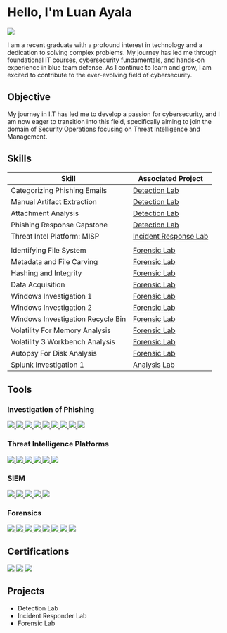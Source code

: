 # Hello, I'm Luan Ayala
<a href="https://linkedin.com"><img src="https://img.shields.io/badge/-LinkedIn-0072b1?&style=for-the-badge&logo=linkedin&logoColor=white"/></a>


I am a recent graduate with a profound interest in technology and a dedication to solving complex problems. My journey has led me through foundational IT courses, cybersecurity fundamentals, and hands-on experience in blue team defense. As I continue to learn and grow, I am excited to contribute to the ever-evolving field of cybersecurity.

## Objective

My journey in I.T has led me to develop a passion for cybersecurity, and I am now eager to transition into this field, specifically aiming to join the domain of Security Operations focusing on Threat Intelligence and Management.

## Skills

| Skill                                         | Associated Project         |
|-----------------------------------------------|----------------------------|
| Categorizing Phishing Emails | <a href="https://github.com/ayalasecurity/Detection-Lab/blob/5e28d799643a4d82a7216ecdb3334afaff6a23b7/1.Categorizing%20Phishing%20Emails.md">Detection Lab</a>|
| Manual Artifact Extraction | <a href="https://github.com/ayalasecurity/Detection-Lab/blob/5e28d799643a4d82a7216ecdb3334afaff6a23b7/2.Manual%20Artifact%20Extraction.md">Detection Lab</a>|
| Attachment Analysis| <a href="https://github.com/ayalasecurity/Detection-Lab/blob/5e28d799643a4d82a7216ecdb3334afaff6a23b7/3.Attachment%20Analysis%20.md">Detection Lab</a>|
| Phishing Response Capstone | <a href="https://github.com/ayalasecurity/Detection-Lab/blob/5e28d799643a4d82a7216ecdb3334afaff6a23b7/4.Phishing%20Challenge%20Capstone%20.md">Detection Lab</a>|
| Threat Intel Platform: MISP | <a href="https://github.com/ayalasecurity/Detection-Lab/blob/5e28d799643a4d82a7216ecdb3334afaff6a23b7/5.Threat%20Intel.md">Incident Response Lab
</a>|
| Identifying File System | <a href="https://drive.google.com/file/d/1vDDYc17zmEj9bKoU_K0gmzsyBOMSj2R2/view?usp=sharing">Forensic Lab</a>|
| Metadata and File Carving | <a href="https://drive.google.com/file/d/1B34rF80ziP2ZqOwE88AheFOhp2jwYFWq/view?usp=sharing">Forensic Lab</a>|
| Hashing and Integrity | <a href="https://drive.google.com/file/d/1SLtn_47zT9iUweCGNXqNUX7PBdnM5dwv/view?usp=sharing">Forensic Lab</a>|
| Data Acquisition | <a href="https://drive.google.com/file/d/1fCJ_4v1XiHIuS_rpYshmMbzJrC--bpcH/view?usp=sharing">Forensic Lab</a>|
| Windows Investigation 1 | <a href="https://drive.google.com/file/d/1JMIUypuZ7-frFE8B7Taot-gL9v8Ds2Xz/view?usp=sharing">Forensic Lab</a>|
| Windows Investigation 2 | <a href="https://drive.google.com/file/d/12WDEV7F2yr5T8mSr3AoxlusbuoUTkgbS/view?usp=sharing">Forensic Lab</a>|
| Windows Investigation Recycle Bin | <a href="https://drive.google.com/file/d/1BCnnCqZKBW0ftJvsUNmhGOq22yxHVi1P/view?usp=sharing">Forensic Lab</a>|
| Volatility For Memory Analysis | <a href="https://drive.google.com/file/d/1wZUkzN3EiSRZr2OkBPfa9lsCmPPDUJHF/view?usp=sharing">Forensic Lab</a>|
| Volatility 3 Workbench Analysis | <a href="https://drive.google.com/file/d/1VOn4SBVnq6fOaeTTNPyn-iXxOHP4sGt3/view?usp=sharing">Forensic Lab</a>|
| Autopsy For Disk Analysis | <a href="https://drive.google.com/file/d/1KQW_6EdjCdVI-v0ppIRlXhm7G8-_PBou/view?usp=sharing">Forensic Lab</a>|
| Splunk Investigation 1 | <a href="">Analysis Lab</a>|


## Tools

### Investigation of Phishing
<div>
    <a href="https://mxtoolbox.com" class="no-underline">
        <img src="https://img.shields.io/badge/-MxTools-C57A31?&style=for-the-badge&logo=MxTools&logoColor=white"/>
    </a>
    <a href="https://whois.domaintools.com">
        <img src="https://img.shields.io/badge/-Whois-262B36?&style=for-the-badge&logo=Suricata&logoColor=white"/>
    </a>
    <a href="https://www.virustotal.com">
        <img src="https://img.shields.io/badge/-Virustotal-0B4DDA?&style=for-the-badge&logo=Suricata&logoColor=white"/>
    </a>
    <a href="https://talosintelligence.com">
        <img src="https://img.shields.io/badge/-Talos Intelligence-2E3135?&style=for-the-badge&logo=Suricata&logoColor=white"/>
    </a>
    </a>
    <a href="https://urlhaus.abuse.ch/">
        <img src="https://img.shields.io/badge/-URLhaus-A20300?&style=for-the-badge&logo=URLhaus&logoColor=white"/>
    </a>
    </a>
    <a href="https://www.url2png.com/">
        <img src="https://img.shields.io/badge/-Url2png-434A53?&style=for-the-badge&logo=Suricata&logoColor=white"/>
    </a>
    </a>
    <a href="https://app.phishtool.com/submit">
        <img src="https://img.shields.io/badge/-Phishtool-162A48?&style=for-the-badge&logo=Phishtool&logoColor=white"/>
    </a>
    </a>
    <a href="https://www.phishtank.com/index.php">
        <img src="https://img.shields.io/badge/-Phishtank-1579B2?&style=for-the-badge&logo=Phishtank&logoColor=white"/>
    </a>
    </a>
    <a href="https://gchq.github.io/CyberChef">
        <img src="https://img.shields.io/badge/-CyberChef-FFFFFF?&style=for-the-badge&logo=CyberChef&logoColor=white"/>
    </a>
    </a>
</div>

### Threat Intelligence Platforms
<div>
    <a href="https://www.misp-project.org/">
        <img src="https://img.shields.io/badge/-MISP-19AAE3?&style=for-the-badge&logo=MISP&logoColor=white"/>
    </a>
    <a href="https://www.anomali.com/">
        <img src="https://img.shields.io/badge/-Anomali-18559C?&style=for-the-badge&logo=Anomali&logoColor=Blue"/>
    </a>
    <a href="https://www.threatq.com/threat-intelligence-platform/">
        <img src="https://img.shields.io/badge/-Threat Quotient-3372AC?&style=for-the-badge&logo=Threat Quotient&logoColor=white"/>
    </a>
    <a href="https://www.dtexsystems.com/">
        <img src="https://img.shields.io/badge/-dtexsystems-A3A3A3?&style=for-the-badge&logo=dtexsystems&logoColor=Gray"/>
    </a>
    <a href="https://talosintelligence.com/">
        <img src="https://img.shields.io/badge/-Cisco Talos-000000?&style=for-the-badge&logo=-Cisco Talos&logoColor=white"/>
    </a>
    <a href="https://virusshare.com/">
        <img src="https://img.shields.io/badge/-virus share-FFFFFF?&style=for-the-badge&logo=virusshare&logoColor=Gray"/>
    </a>
</div>

### SIEM
<div>
    <a href="https://azure.microsoft.com/pt-br/products/microsoft-sentinel">
        <img src="https://img.shields.io/badge/-Microsoft_Sentinel-0078D4?&style=for-the-badge&logo=Microsoft&logoColor=white" />
    </a>
    <a href="https://www.splunk.com/en_us/training/free-courses/overview.html">
        <img src="https://img.shields.io/badge/-Splunk-000000?&style=for-the-badge&logo=Splunk&logoColor=white" />
    </a>
    <a href="https://graylog.org/">
        <img src="https://img.shields.io/badge/-graylog-F7743B?&style=for-the-badge&logo=graylog&logoColor=Orange"/>
    </a>
    <a href="https://www.microfocus.com/en-us/cyberres/secops/arcsight-esm">
        <img src="https://img.shields.io/badge/-microfocus-3366FF?&style=for-the-badge&logo=microfocus&logoColor=Blue"/>
    </a>
    </a>
    <a href="https://logrhythm.com/">
        <img src="https://img.shields.io/badge/-logrhythm-8559D5?&style=for-the-badge&logo=logrhythm&logoColor=Purple"/>
    </a>
</div>

### Forensics
<div>
    <a href="https://www.exterro.com/digital-forensics-software/ftk-imager">
        <img src="https://img.shields.io/badge/-FTK Imager-000000?&style=for-the-badge&logo=ftk-imager&logoColor=white" />
    </a>
    <a href="https://www.kroll.com/en/insights/publications/cyber/kroll-artifact-parser-extractor-kape">
        <img src="https://img.shields.io/badge/-KAPE-A8DFFA?&style=for-the-badge&logo=kape&logoColor=white" />
    </a>
    <a href="https://www.foxtonforensics.com/browser-history-capturer/">
        <img src="https://img.shields.io/badge/-Browser History Capturer-262E45?&style=for-the-badge&logo=browser&logoColor=Blue"/>
    </a>
    <a href="https://www.foxtonforensics.com/browser-history-viewer/">
        <img src="https://img.shields.io/badge/-Browser History Viewer-262E45?&style=for-the-badge&logo=browser-history-viewer&logoColor=Blue"/>
    </a>
    </a>
    <a href="https://www.autopsy.com/download/">
        <img src="https://img.shields.io/badge/-autopsy-ffffff?&style=for-the-badge&logo=autopsy&logoColor=Purple"/>
    </a>
    <a href="https://exiftool.org/">
        <img src="https://img.shields.io/badge/-exiftool-0D1117?&style=for-the-badge&logo=exiftool&logoColor=Purple"/>
    </a>
    <a href="https://github.com/machn1k/Scalpel-2.0">
        <img src="https://img.shields.io/badge/-Scalpel-222222?&style=for-the-badge&logo=Scalpel&logoColor=gray"/>
    </a>
    </a>
    <a href="https://www.osforensics.com/tools/volatility-workbench.html">
        <img src="https://img.shields.io/badge/-Volatility Workbench-246EB9?&style=for-the-badge&logo=volatility-workbench&logoColor=gray"/>
    </a>
</div>

## Certifications
<div>
<a href="https://drive.google.com/file/d/1JGhWuPLxAEDpj1axCt8hPKC2ITBDzbKg/view?usp=sharing">
    <img src="https://img.shields.io/badge/-Udemy-ffffff?&style=for-the-badge&logo=Udemy&logoColor=Purple" />
<a href="https://drive.google.com/file/d/1DJHJUO5l_-ADEch17r7I24PwGVhfwEEp/view?usp=sharing">
    <img src="https://img.shields.io/badge/-Coursera-00419E?&style=for-the-badge&logo=Coursera=white" />
</a>
<a href="https://drive.google.com/file/d/1KBVB0jgIgGvL1MU1apYNdGuDSr4ioR4g/view?usp=sharing">
    <img src="https://img.shields.io/badge/-Security Blue Team-0E1342?&style=for-the-badge&logo=securityblue&logoColor=Blue" />
</a>
</div>

## Projects
- Detection Lab
- Incident Responder Lab
- Forensic Lab
